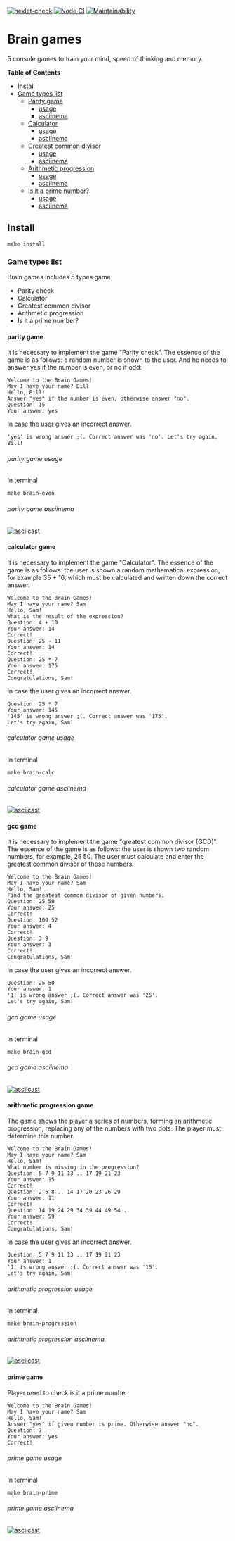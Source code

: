 [![hexlet-check](https://github.com/Alatr/frontend-project-lvl1/workflows/hexlet-check/badge.svg?branch=master)](https://github.com/Alatr/frontend-project-lvl1/actions?query=workflow%3Ahexlet-check)
[![Node CI](https://github.com/Alatr/frontend-project-lvl1/workflows/Node%20CI/badge.svg)](https://github.com/Alatr/frontend-project-lvl1/actions?query=workflow%3A%22Node+CI%22)
[![Maintainability](https://api.codeclimate.com/v1/badges/40307f92a1a58ff488d6/maintainability)](https://codeclimate.com/github/Alatr/frontend-project-lvl1/maintainability)
# Brain games

5 console games to train your mind, speed of thinking and memory.

**Table of Contents**

<!-- toc -->

- [Install](#install)
- [Game types list](#game-types-list)
	- [Parity game ](#parity-game)
		- [usage](#parity-game-usage)
		- [asciinema](#parity-game-asciinema)
	- [Сalculator](#calculator-game)
		- [usage](#calculator-game-usage)
		- [asciinema](#calculator-game-asciinema)
	- [Greatest common divisor ](#gcd-game)
		- [usage](#gcd-game-usage)
		- [asciinema](#gcd-game-asciinema)
	- [Arithmetic progression](#arithmetic-progression-game)
		- [usage](#arithmetic-progression-game-usage)
		- [asciinema](#arithmetic-progression-game-asciinema)
	- [Is it a prime number?](#prime-game)
		- [usage](#prime-game-usage)
		- [asciinema](#prime-game-asciinema)

<!-- tocstop -->

## Install

```
make install
```
### Game types list
Brain games includes 5 types game.
* Parity check
* Сalculator
* Greatest common divisor
* Arithmetic progression
* Is it a prime number?

#### parity game
It is necessary to implement the game "Parity check". The essence of the game is as follows: a random number is shown to the user. And he needs to answer yes if the number is even, or no if odd:
```
Welcome to the Brain Games!
May I have your name? Bill
Hello, Bill!
Answer "yes" if the number is even, otherwise answer "no".
Question: 15
Your answer: yes
```
In case the user gives an incorrect answer.
```
'yes' is wrong answer ;(. Correct answer was 'no'. Let's try again, Bill!
```

###### parity game usage
In terminal
```
make brain-even
```

###### parity game asciinema
[![asciicast](https://asciinema.org/a/inHEOcggog4o8jdnayuWQJqVS.svg)](https://asciinema.org/a/inHEOcggog4o8jdnayuWQJqVS)




#### calculator game
It is necessary to implement the game "Calculator". The essence of the game is as follows: the user is shown a random mathematical expression, for example 35 + 16, which must be calculated and written down the correct answer.
```
Welcome to the Brain Games!
May I have your name? Sam
Hello, Sam!
What is the result of the expression?
Question: 4 + 10
Your answer: 14
Correct!
Question: 25 - 11
Your answer: 14
Correct!
Question: 25 * 7
Your answer: 175
Correct!
Congratulations, Sam!
```
In case the user gives an incorrect answer.
```
Question: 25 * 7
Your answer: 145
'145' is wrong answer ;(. Correct answer was '175'.
Let's try again, Sam!
```
###### calculator game usage
In terminal
```
make brain-calc
```
###### calculator game asciinema
[![asciicast](https://asciinema.org/a/FF8KJsAijCwZDflp6CRGlk7wB.svg)](https://asciinema.org/a/FF8KJsAijCwZDflp6CRGlk7wB)


#### gcd game

It is necessary to implement the game "greatest common divisor (GCD)". The essence of the game is as follows: the user is shown two random numbers, for example, 25 50. The user must calculate and enter the greatest common divisor of these numbers.
```
Welcome to the Brain Games!
May I have your name? Sam
Hello, Sam!
Find the greatest common divisor of given numbers.
Question: 25 50
Your answer: 25
Correct!
Question: 100 52
Your answer: 4
Correct!
Question: 3 9
Your answer: 3
Correct!
Congratulations, Sam!
```
In case the user gives an incorrect answer.
```
Question: 25 50
Your answer: 1
'1' is wrong answer ;(. Correct answer was '25'.
Let's try again, Sam!
```
###### gcd game usage
In terminal
```
make brain-gcd
```
###### gcd game asciinema
[![asciicast](https://asciinema.org/a/Qo5mpIeqh48teT2ySLRuncrq2.svg)](https://asciinema.org/a/Qo5mpIeqh48teT2ySLRuncrq2)




#### arithmetic progression game
The game shows the player a series of numbers, forming an arithmetic progression, replacing any of the numbers with two dots. The player must determine this number.
```
Welcome to the Brain Games!
May I have your name? Sam
Hello, Sam!
What number is missing in the progression?
Question: 5 7 9 11 13 .. 17 19 21 23
Your answer: 15
Correct!
Question: 2 5 8 .. 14 17 20 23 26 29
Your answer: 11
Correct!
Question: 14 19 24 29 34 39 44 49 54 ..
Your answer: 59
Correct!
Congratulations, Sam!
```

In case the user gives an incorrect answer.
```
Question: 5 7 9 11 13 .. 17 19 21 23
Your answer: 1
'1' is wrong answer ;(. Correct answer was '15'.
Let's try again, Sam!
```
###### arithmetic progression usage
In terminal
```
make brain-progression
```
###### arithmetic progression asciinema
[![asciicast](https://asciinema.org/a/TMjVmDevFAznn8aappvBK4v4N.svg)](https://asciinema.org/a/TMjVmDevFAznn8aappvBK4v4N)





#### prime game
Player need to check is it a prime number.
```
Welcome to the Brain Games!
May I have your name? Sam
Hello, Sam!
Answer "yes" if given number is prime. Otherwise answer "no".
Question: 7
Your answer: yes
Correct!
```

###### prime game usage
In terminal
```
make brain-prime
```
###### prime game asciinema
[![asciicast](https://asciinema.org/a/dRlSlghI9UzSuZHL1Spy2ryd2.svg)](https://asciinema.org/a/dRlSlghI9UzSuZHL1Spy2ryd2)



